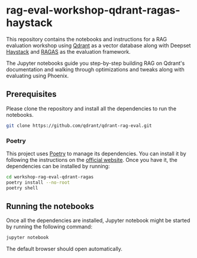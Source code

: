# rag-eval-workshop-qdrant-ragas-haystack

This repository contains the notebooks and instructions for a RAG evaluation workshop using [Qdrant](https://qdrant.tech/) as a vector database along with Deepset [Haystack](https://docs.haystack.deepset.ai/docs/ragasevaluator) and [RAGAS](https://docs.ragas.io/en/latest/index.html) as the evaluation framework.

The Jupyter notebooks guide you step-by-step building RAG on Qdrant's documentation and walking through optimizations and tweaks along with evaluating using Phoenix.

## Prerequisites

Please clone the repository and install all the dependencies to run the notebooks.

```bash
git clone https://github.com/qdrant/qdrant-rag-eval.git
```

### Poetry

This project uses [Poetry](https://python-poetry.org/) to manage its dependencies. You can install it by following the instructions on the [official website](https://python-poetry.org/docs/#installation).
Once you have it, the dependencies can be installed by running:

```bash
cd workshop-rag-eval-qdrant-ragas
poetry install --no-root
poetry shell
```

## Running the notebooks

Once all the dependencies are installed, Jupyter notebook might be started by running the following command:

```bash
jupyter notebook
```

The default browser should open automatically.
